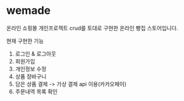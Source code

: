 # wemade
온라인 쇼핑몰 개인프로젝트
crud를 토대로 구현한 온라인 빵집 스토어입니다. 

현재 구현한 기능
1. 로그인 & 로그아웃
2. 회원가입
3. 개인정보 수정
4. 상품 장바구니 
5. 담은 상품 결제 -> 가상 결제 api 이용(카카오페이)
6. 주문내역 목록 확인

